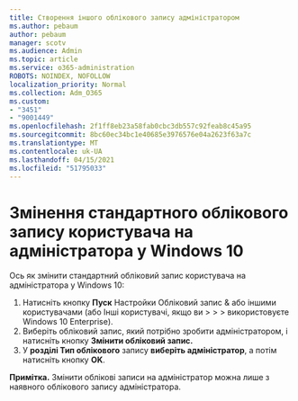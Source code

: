```yaml
---
title: Створення іншого облікового запису адміністратором
ms.author: pebaum
author: pebaum
manager: scotv
ms.audience: Admin
ms.topic: article
ms.service: o365-administration
ROBOTS: NOINDEX, NOFOLLOW
localization_priority: Normal
ms.collection: Adm_O365
ms.custom:
- "3451"
- "9001449"
ms.openlocfilehash: 2f1ff8eb23a58fab0cbc3db557c92feab8c45a95
ms.sourcegitcommit: 8bc60ec34bc1e40685e3976576e04a2623f63a7c
ms.translationtype: MT
ms.contentlocale: uk-UA
ms.lasthandoff: 04/15/2021
ms.locfileid: "51795033"
---
```

# <a name="change-a-standard-user-account-to-an-administrator-in-windows-10"></a>Змінення стандартного облікового запису користувача на адміністратора у Windows 10

Ось як змінити стандартний обліковий запис користувача на адміністратора у Windows 10:

1. Натисніть кнопку **Пуск** Настройки Обліковий запис & або іншими користувачами (або Інші користувачі, якщо ви  >    >    >   використовуєте Windows 10 Enterprise). 
2. Виберіть обліковий запис, який потрібно зробити адміністратором, і натисніть кнопку **Змінити обліковий запис.**
3. У **розділі Тип облікового** запису **виберіть адміністратор**, а потім натисніть кнопку **OK**.

**Примітка.** Змінити облікові записи на адміністратор можна лише з наявного облікового запису адміністратора.